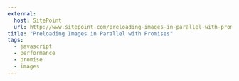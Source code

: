 ```yaml
---
external:
  host: SitePoint
  url: http://www.sitepoint.com/preloading-images-in-parallel-with-promises/
title: "Preloading Images in Parallel with Promises"
tags: 
  - javascript
  - performance
  - promise
  - images
---
```

